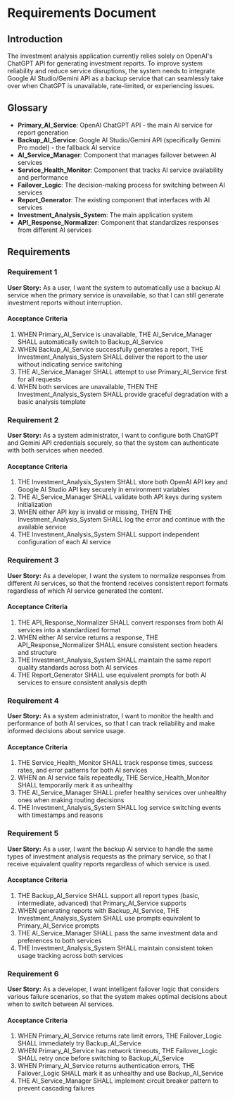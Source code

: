 # Requirements Document

## Introduction

The investment analysis application currently relies solely on OpenAI's ChatGPT API for generating investment reports. To improve system reliability and reduce service disruptions, the system needs to integrate Google AI Studio/Gemini API as a backup service that can seamlessly take over when ChatGPT is unavailable, rate-limited, or experiencing issues.

## Glossary

- **Primary_AI_Service**: OpenAI ChatGPT API - the main AI service for report generation
- **Backup_AI_Service**: Google AI Studio/Gemini API (specifically Gemini Pro model) - the fallback AI service
- **AI_Service_Manager**: Component that manages failover between AI services
- **Service_Health_Monitor**: Component that tracks AI service availability and performance
- **Failover_Logic**: The decision-making process for switching between AI services
- **Report_Generator**: The existing component that interfaces with AI services
- **Investment_Analysis_System**: The main application system
- **API_Response_Normalizer**: Component that standardizes responses from different AI services

## Requirements

### Requirement 1

**User Story:** As a user, I want the system to automatically use a backup AI service when the primary service is unavailable, so that I can still generate investment reports without interruption.

#### Acceptance Criteria

1. WHEN Primary_AI_Service is unavailable, THE AI_Service_Manager SHALL automatically switch to Backup_AI_Service
2. WHEN Backup_AI_Service successfully generates a report, THE Investment_Analysis_System SHALL deliver the report to the user without indicating service switching
3. THE AI_Service_Manager SHALL attempt to use Primary_AI_Service first for all requests
4. WHEN both services are unavailable, THEN THE Investment_Analysis_System SHALL provide graceful degradation with a basic analysis template

### Requirement 2

**User Story:** As a system administrator, I want to configure both ChatGPT and Gemini API credentials securely, so that the system can authenticate with both services when needed.

#### Acceptance Criteria

1. THE Investment_Analysis_System SHALL store both OpenAI API key and Google AI Studio API key securely in environment variables
2. THE AI_Service_Manager SHALL validate both API keys during system initialization
3. WHEN either API key is invalid or missing, THEN THE Investment_Analysis_System SHALL log the error and continue with the available service
4. THE Investment_Analysis_System SHALL support independent configuration of each AI service

### Requirement 3

**User Story:** As a developer, I want the system to normalize responses from different AI services, so that the frontend receives consistent report formats regardless of which AI service generated the content.

#### Acceptance Criteria

1. THE API_Response_Normalizer SHALL convert responses from both AI services into a standardized format
2. WHEN either AI service returns a response, THE API_Response_Normalizer SHALL ensure consistent section headers and structure
3. THE Investment_Analysis_System SHALL maintain the same report quality standards across both AI services
4. THE Report_Generator SHALL use equivalent prompts for both AI services to ensure consistent analysis depth

### Requirement 4

**User Story:** As a system administrator, I want to monitor the health and performance of both AI services, so that I can track reliability and make informed decisions about service usage.

#### Acceptance Criteria

1. THE Service_Health_Monitor SHALL track response times, success rates, and error patterns for both AI services
2. WHEN an AI service fails repeatedly, THE Service_Health_Monitor SHALL temporarily mark it as unhealthy
3. THE AI_Service_Manager SHALL prefer healthy services over unhealthy ones when making routing decisions
4. THE Investment_Analysis_System SHALL log service switching events with timestamps and reasons

### Requirement 5

**User Story:** As a user, I want the backup AI service to handle the same types of investment analysis requests as the primary service, so that I receive equivalent quality reports regardless of which service is used.

#### Acceptance Criteria

1. THE Backup_AI_Service SHALL support all report types (basic, intermediate, advanced) that Primary_AI_Service supports
2. WHEN generating reports with Backup_AI_Service, THE Investment_Analysis_System SHALL use prompts equivalent to Primary_AI_Service prompts
3. THE AI_Service_Manager SHALL pass the same investment data and preferences to both services
4. THE Investment_Analysis_System SHALL maintain consistent token usage tracking across both services

### Requirement 6

**User Story:** As a developer, I want intelligent failover logic that considers various failure scenarios, so that the system makes optimal decisions about when to switch between AI services.

#### Acceptance Criteria

1. WHEN Primary_AI_Service returns rate limit errors, THE Failover_Logic SHALL immediately try Backup_AI_Service
2. WHEN Primary_AI_Service has network timeouts, THE Failover_Logic SHALL retry once before switching to Backup_AI_Service
3. WHEN Primary_AI_Service returns authentication errors, THE Failover_Logic SHALL mark it as unhealthy and use Backup_AI_Service
4. THE AI_Service_Manager SHALL implement circuit breaker pattern to prevent cascading failures